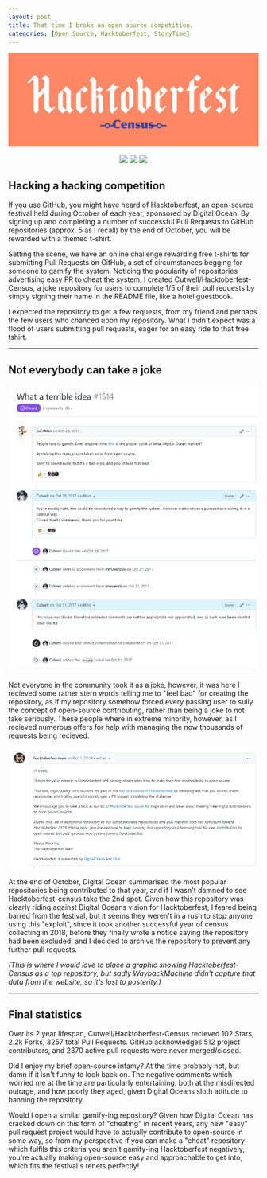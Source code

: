 ```yaml
---
layout: post
title: That time I broke an open source competition.
categories: [Open Source, Hacktoberfest, StoryTime]
---
```


![Graphic design is my passion.](/images/2022-02-20-hacktoberfest-census/Hackcensus.png "Graphic design is my passion.")

<p align="center">
    <a href="https://github.com/Cutwell/Hacktoberfest-Census/stargazers"><img src="https://img.shields.io/github/stars/Cutwell/Hacktoberfest-Census?colorA=1e1e28&colorB=c9cbff&style=for-the-badge&logo=starship"></a>
    <a href="https://github.com/Cutwell/Hacktoberfest-Census/contributors"><img src="https://img.shields.io/github/contributors/Cutwell/Hacktoberfest-Census?colorA=1e1e28&colorB=b1e1a6&style=for-the-badge"></a>
 <a href="https://github.com/Cutwell/Hacktoberfest-Census/pulls"><img src="https://img.shields.io/github/issues-pr-raw/Cutwell/Hacktoberfest-Census?ccolorA=1e1e28&colorB=f7be95&style=for-the-badge"></a>
</p>

## Hacking a hacking competition
If you use GitHub, you might have heard of Hacktoberfest, an open-source festival held during October of each year, sponsored by Digital Ocean. By signing up and completing a number of successful Pull Requests to GitHub repositories (approx. 5 as I recall) by the end of October, you will be rewarded with a themed t-shirt.

Setting the scene, we have an online challenge rewarding free t-shirts for submitting Pull Requests on GitHub, a set of circumstances begging for someone to gamify the system. Noticing the popularity of repositories advertising easy PR to cheat the system, I created Cutwell/Hacktoberfest-Census, a joke repository for users to complete 1/5 of their pull requests by simply signing their name in the README file, like a hotel guestbook.

I expected the repository to get a few requests, from my friend and perhaps the few users who chanced upon my repository. What I didn't expect was a flood of users submitting pull requests, eager for an easy ride to that free tshirt.

---

## Not everybody can take a joke
![High-brow humour isn't for everyone.](/images/2022-02-20-hacktoberfest-census/terrible-idea.png "High-brow humour isn't for everyone.")

Not everyone in the community took it as a joke, however, it was here I recieved some rather stern words telling me to "feel bad" for creating the repository, as if my repository somehow forced every passing user to sully the concept of open-source contributing, rather than being a joke to not take seriously. These people where in extreme minority, however, as I recieved numerous offers for help with managing the now thousands of requests being recieved.

![Digital Ocean realises promoting the census as a top repository in 2017 sent the wrong message.](/images/2022-02-20-hacktoberfest-census/digital-ocean-catches-on.png "Digital Ocean realises promoting the census as a top repository in 2017 sent the wrong message.")

At the end of October, Digital Ocean summarised the most popular repositories being contributed to that year, and if I wasn't damned to see Hacktoberfest-census take the 2nd spot. Given how this repository was clearly riding against Digital Oceans vision for Hacktoberfest, I feared being barred from the festival, but it seems they weren't in a rush to stop anyone using this "exploit", since it took another successful year of census collecting in 2018, before they finally wrote a notice saying the repository had been excluded, and I decided to archive the repository to prevent any further pull requests.

_(This is where I would love to place a graphic showing Hacktoberfest-Census as a top repository, but sadly WaybackMachine didn't capture that data from the website, so it's lost to posterity.)_

---

## Final statistics
Over its 2 year lifespan, Cutwell/Hacktoberfest-Census recieved 102 Stars, 2.2k Forks, 3257 total Pull Requests. GitHub acknowledges 512 project contributors, and 2370 active pull requests were never merged/closed.

Did I enjoy my brief open-source infamy? At the time probably not, but damn if it isn't funny to look back on. The negative comments which worried me at the time are particularly entertaining, both at the misdirected outrage, and how poorly they aged, given Digital Oceans sloth attitude to banning the repository.

Would I open a similar gamify-ing repository? Given how Digital Ocean has cracked down on this form of "cheating" in recent years, any new "easy" pull request project would have to actually contribute to open-source in some way, so from my perspective if you can make a "cheat" repository which fulfils this criteria you aren't gamify-ing Hacktoberfest negatively, you're actually making open-source easy and approachable to get into, which fits the festival's tenets perfectly!